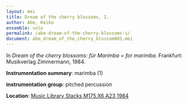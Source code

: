 ```yaml
---
layout: mei
title: Dream of the cherry blossoms, I.
author: Abe, Keiko
ensemble: solo
permalink: /abe-dream-of-the-cherry-blossoms-i/
document: abe_dream_of_the_cherry_blossom001.mei
---
```


In *Dream of the cherry blossoms: für Marimba = for marimba.* Frankfurt: Musikverlag Zimmermann, 1984.

**Instrumentation summary**: marimba (1)

**instrumentation group**: pitched percussion

**Location**: <a href="https://tufts.primo.exlibrisgroup.com/permalink/01TUN_INST/1kc9gia/alma991018314424803851" target="_blank">Music Library Stacks M175.X6 A23 1984</a>
